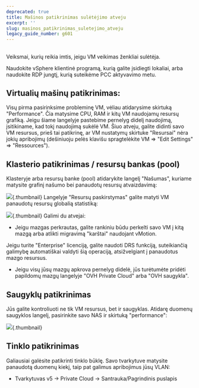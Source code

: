 ```yaml
---
deprecated: true
title: Mašinos patikrinimas sulėtėjimo atveju
excerpt: ''
slug: masinos_patikrinimas_suletejimo_atveju
legacy_guide_number: g601
---
```



## 
Veiksmai, kurių reikia imtis, jeigu VM veikimas ženkliai sulėtėja. 

Naudokite vSphere klientinė programą, kurią galite įsidiegti lokaliai, arba naudokite RDP jungtį, kurią suteikėme PCC aktyvavimo metu.


## Virtualių mašinų patikrinimas:
Visų pirma pasirinksime probleminę VM, vėliau atidarysime skirtuką "Performance". Čia matysime CPU, RAM ir kitų VM naudojamų resursų grafiką. Jeigu šiame langelyje pastebime pernelyg didelį naudojimą, įsitikiname, kad tokį naudojimą sukėlė VM.
Šiuo atveju, galite didinti savo VM resursus, prieš tai patikrinę, ar VM nustatymų skirtuke "Resursai" nėra jokių apribojimų (dešiniuoju pelės klavišu spragtelėkite VM => "Edit Settings" => "Ressources").


## Klasterio patikrinimas / resursų bankas (pool)
Klasteryje arba resursų banke (pool) atidarykite langelį "Našumas", kuriame matysite grafinį našumo bei panaudotų resursų atvaizdavimą:

![](images/img_95.jpg){.thumbnail}
Langelyje "Resursų paskirstymas" galite matyti VM panaudotų resursų globalią statistiką:

![](images/img_96.jpg){.thumbnail}
Galimi du atvejai:

- Jeigu mazgas perkrautas, galite rankiniu būdu perkelti savo VM į kitą mazgą arba atlikti migravimą "karštai" naudojant vMotion.

Jeigu turite "Enterprise" licenciją, galite naudoti DRS funkciją, suteikiančią galimybę automatiškai valdyti šią operaciją, atsižvelgiant į panaudotus mazgo resursus.


- Jeigu visų jūsų mazgų apkrova pernelyg didelė, jūs turėtumėte pridėti papildomų mazgų langelyje "OVH Private Cloud" arba "OVH saugykla".




## Saugyklų patikrinimas
Jūs galite kontroliuoti ne tik VM resursus, bet ir saugyklas. Atidarę duomenų saugyklos langelį, pasirinkite savo NAS ir skirtuką "performance":

![](images/img_97.jpg){.thumbnail}


## Tinklo patikrinimas
Galiausiai galėsite patikrinti tinklo būklę.
Savo tvarkytuve matysite panaudotą duomenų kiekį, taip pat galimus apribojimus jūsų VLAN:


- Tvarkytuvas v5 -> Private Cloud -> Santrauka/Pagrindinis puslapis



